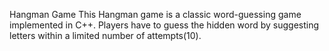 Hangman Game
This Hangman game is a classic word-guessing game implemented in C++. Players have to guess the hidden word by suggesting letters within a limited number of attempts(10).
